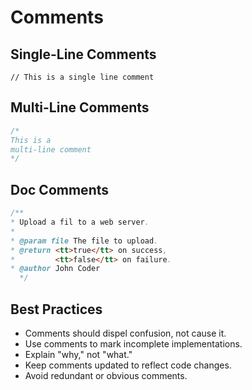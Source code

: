 # Comments

## Single-Line Comments
`// This is a single line comment`

## Multi-Line Comments
```java
/*
This is a 
multi-line comment
*/
```

## Doc Comments
```java
/**
* Upload a fil to a web server.
*
* @param file The file to upload.
* @return <tt>true</tt> on success,
*         <tt>false</tt> on failure.
* @author John Coder
  */
```

## Best Practices
* Comments should dispel confusion, not cause it.
* Use comments to mark incomplete implementations.
* Explain "why," not "what."
* Keep comments updated to reflect code changes.
* Avoid redundant or obvious comments.